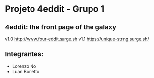 # Projeto 4eddit - Grupo 1

## 4eddit: the front page of the galaxy
v1.0 http://www.four-eddit.surge.sh
v1.1 https://unique-string.surge.sh/

## Integrantes:
- Lorenzo No
- Luan Bonetto
